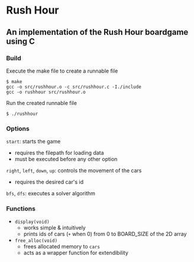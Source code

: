 # Rush Hour
An implementation of the Rush Hour boardgame using C
---

### Build
Execute the make file to create a runnable file
```
$ make
gcc -o src/rushhour.o -c src/rushhour.c -I./include
gcc -o rushhour src/rushhour.o
```
Run the created runnable file
```
$ ./rushhour
```

### Options
`start`: starts the game
* requires the filepath for loading data
* must be executed before any other option

`right`, `left`, `down`, `up`: controls the movement of the cars
* requires the desired car's id

`bfs`, `dfs`: executes a solver algorithm

### Functions
* `display(void)`
  * works simple & intuitively
  * prints ids of cars (`+` when 0) from 0 to BOARD_SIZE of the 2D array
* `free_alloc(void)`
  * frees allocated memory to `cars`
  * acts as a wrapper function for extendibility
